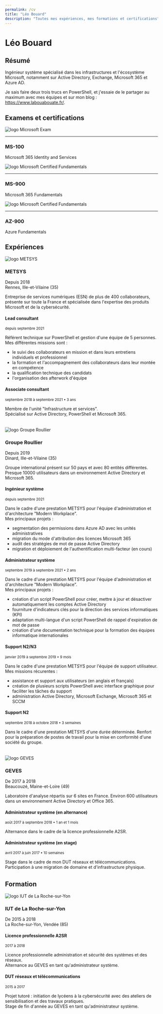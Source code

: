 ```yaml
---
permalink: /cv
title: "Léo Bouard"
description: "Toutes mes expériences, mes formations et certifications"
---
```


# Léo Bouard

## Résumé

Ingénieur système spécialisé dans les infrastructures et l'écosystème Microsoft, notamment sur Active Directory, Exchange, Microsoft 365 et Azure AD.

Je sais faire deux trois trucs en PowerShell, et j'essaie de le partager au maximum avec mes équipes et sur mon blog : <https://www.labouabouate.fr/>.

## Examens et certifications

<div class="posts">
    <div class="certification">
        <img src="https://learn.microsoft.com/en-us/media/learn/certification/badges/certification-exam.svg?branch=main" alt="logo Microsoft Exam">
        <hr>
        <h3>MS-100</h3>
        <p>Microsoft 365 Identity and Services</p>
    </div>
    <div class="certification">
        <img src="https://learn.microsoft.com/media/learn/certification/badges/microsoft-certified-fundamentals-badge.svg?branch=main" alt="logo Microsoft Certified Fundamentals">
        <hr>
        <h3>MS-900</h3>
        <p>Microsoft 365 Fundamentals</p>
    </div>
    <div class="certification">
        <img src="https://learn.microsoft.com/media/learn/certification/badges/microsoft-certified-fundamentals-badge.svg?branch=main" alt="logo Microsoft Certified Fundamentals">
        <hr>
        <h3>AZ-900</h3>
        <p>Azure Fundamentals</p>
    </div>
</div>

## Expériences

<div style="display: block;">
    <!-- METSYS -->
    <div id="div-metsys" style="margin-bottom: 35px;">
        <div class="enterprise">
            <div>
                <img src="https://media.licdn.com/dms/image/C4D0BAQE5KJZV7v44vQ/company-logo_100_100/0/1538657927471?e=1679529600&v=beta&t=C0AKNt7hlOi_nbmOehAyNUP-WsWZV-KXsA_4qu3c66w" alt="logo METSYS">
            </div>
            <div>
                <h3>METSYS</h3>
                <span>Depuis 2018</span><br>
                <span>Rennes, Ille-et-Vilaine (35)</span>
            </div>
        </div>
        <div>
            <p>Entreprise de services numériques (ESN) de plus de 400 collaborateurs, présente sur toute la France et spécialisée dans l'expertise des produits Microsoft et de la cybersécurité.</p>
        </div>
        <div class="experience">
            <h4>Lead consultant</h4>
            <small>depuis septembre 2021</small>
            <p>Référent technique sur PowerShell et gestion d'une équipe de 5 personnes.<br>Mes différentes missions sont :
            <ul>
                <li>le suivi des collaborateurs en mission et dans leurs entretiens individuels et professionnel</li>
                <li>la formation et l'accompagnement des collaborateurs dans leur montée en compétence</li>
                <li>la qualification technique des candidats</li>
                <li>l'organisation des afterwork d'équipe</li>
            </ul></p>
        </div>
        <div class="experience">
            <h4>Associate consultant</h4>
            <small>septembre 2018 à septembre 2021 • 3 ans</small>
            <p>Membre de l'unité "Infrastructure et services".<br>Spécialisé sur Active Directory, PowerShell et Microsoft 365.</p>
        </div>
    </div>
    <!-- Groupe ROULLIER -->
    <div id="div-groupe-roullier" style="margin-bottom: 35px;">
        <div class="enterprise">
            <div>
                <img src="https://media.licdn.com/dms/image/C4D0BAQFkmJTRk_252A/company-logo_100_100/0/1519856575710?e=1679529600&v=beta&t=v_nlqf7lNxTTqaS9pt_JsaplD2czF-X5or0H4KnYciM" alt="logo Groupe Roullier">
            </div>
            <div>
                <h3>Groupe Roullier</h3>
                <span>Depuis 2019</span><br>
                <span>Dinard, Ille-et-Vilaine (35)</span>
            </div>
        </div>
        <div>
            <p>Groupe international présent sur 50 pays et avec 80 entités différentes. Presque 10000 utilisateurs dans un environnement Active Directory et Microsoft 365.</p>
        </div>
        <div class="experience">
            <h4>Ingénieur système</h4>
            <small>depuis septembre 2021</small>
            <p>Dans le cadre d'une prestation METSYS pour l'équipe d'administration et d'architecture "Modern Workplace".<br>Mes principaux projets :
            <ul>
                <li>segmentation des permissions dans Azure AD avec les unités administratives</li>
                <li>migration du mode d'attribution des licences Microsoft 365</li>
                <li>audit des stratégies de mot de passe Active Directory</li>
                <li>migration et déploiement de l'authentification multi-facteur (en cours)</li>
            </ul></p>
        </div>
        <div class="experience">
            <h4>Administrateur système</h4>
            <small>septembre 2019 à septembre 2021 • 2 ans</small>
            <p>Dans le cadre d'une prestation METSYS pour l'équipe d'administration et d'architecture "Modern Workplace".<br>Mes principaux projets :
            <ul>
                <li>création d'un script PowerShell pour créer, mettre à jour et désactiver automatiquement les comptes Active Directory</li>
                <li>fourniture d'indicateurs clés pour la direction des services informatiques (KPI)</li>
                <li>adaptation multi-langue d'un script PowerShell de rappel d'expiration de mot de passe</li>
                <li>création d'une documentation technique pour la formation des équipes informatique internationales</li>
            </ul></p>
        </div>
        <div class="experience">
            <h4>Support N2/N3</h4>
            <small>janvier 2019 à septembre 2019 • 9 mois</small>
            <p>Dans le cadre d'une prestation METSYS pour l'équipe de support utilisateur.<br>Mes missions récurentes :
            <ul>
                <li>assistance et support aux utilisateurs (en anglais et français)</li>
                <li>création de plusieurs scripts PowerShell avec interface graphique pour faciliter les tâches du support</li>
                <li>administration Active Directory, Microsoft Exchange, Microsoft 365 et SCCM</li>
            </ul></p>
        </div>
        <div class="experience">
            <h4>Support N2</h4>
            <small>septembre 2018 à octobre 2018 • 3 semaines</small>
            <p>Dans le cadre d'une prestation METSYS d'une durée déterminée. Renfort pour la préparation de postes de travail pour la mise en conformité d'une société du groupe.</p>
        </div>
    </div>
    <!-- GEVES -->
    <div id="div-geves" style="margin-bottom: 35px;">
        <div class="enterprise">
            <div>
                <img src="https://media.licdn.com/dms/image/C4D0BAQHzTFbiS8dAmw/company-logo_100_100/0/1536567798460?e=1679529600&v=beta&t=_F8Px6eDUS1KjEUejb89ii5FC13Cj2FoLBH9aikgvyU" alt="logo GEVES">
            </div>
            <div>
                <h3>GEVES</h3>
                <span>De 2017 à 2018</span><br>
                <span>Beaucouzé, Maine-et-Loire (49)</span>
            </div>
        </div>
        <div>
            <p>Laboratoire d'analyse répartis sur 6 sites en France. Environ 600 utilisateurs dans un environnement Active Directory et Office 365.</p>
        </div>
        <div class="experience">
            <h4>Administrateur système (en alternance)</h4>
            <small>août 2017 à septembre 2018 • 1 an et 1 mois</small>
            <p>Alternance dans le cadre de la licence professionnelle A2SR.</p>
        </div>
        <div class="experience">
            <h4>Administrateur système (en stage)</h4>
            <small>avril 2017 à juin 2017 • 10 semaines</small>
            <p>Stage dans le cadre de mon DUT réseaux et télécommunications. Participation à une migration de domaine et d'infrastructure physique.</p>
        </div>
    </div>
</div>

## Formation

<div style="display: block;">
    <!-- METSYS -->
    <div id="div-metsys" style="margin-bottom: 35px;">
        <div class="enterprise">
            <div>
                <img src="https://media.licdn.com/dms/image/C4E0BAQHYwJXHq0sifw/company-logo_100_100/0/1649151202556?e=1679529600&v=beta&t=HjExswgziINC--7m_cSrLjqTdu15B6a7oa8kS_nrQGQ" alt="logo IUT de La Roche-sur-Yon">
            </div>
            <div>
                <h3>IUT de La Roche-sur-Yon</h3>
                <span>De 2015 à 2018</span><br>
                <span>La Roche-sur-Yon, Vendée (85)</span>
            </div>
        </div>
        <div class="experience">
            <h4>Licence professionnelle A2SR</h4>
            <small>2017 à 2018</small>
            <p>Licence professionnelle administration et sécurité des systèmes et des réseaux.<br>Alternance au GEVES en tant qu'administrateur système.</p>
        </div>
        <div class="experience">
            <h4>DUT réseaux et télécommunications</h4>
            <small>2015 à 2017</small>
            <p>Projet tutoré : initiation de lycéens à la cybersécurité avec des ateliers de sensibilisation et des travaux pratiques.<br>Stage de fin d'année au GEVES en tant qu'administrateur système.</p>
        </div>
    </div>
</div>
